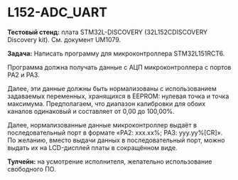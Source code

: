 # L152-ADC_UART


**Тестовый стенд:** плата STM32L-DISCOVERY (32L152CDISCOVERY Discovery kit).  См. документ UM1079.

**Задача:** Написать программу для микроконтроллера STM32L151RCT6.

Программа должна получать данные с АЦП микроконтроллера с портов PA2 и PA3.

Далее, эти данные должны быть нормализованы с использованием задаваемых переменных, хранящихся в EEPROM: нулевая точка и точка максимума. Предполагаем, что диапазон калибровки для обоих каналов одинаковый и составляет от 0,00 до 100,00%.

Далее, нормализованные данные микроконтроллер выдаёт в последовательный порт в формате «PA2: xxx.xx%; PA3: yyy.yy%[CR]». По желанию, вместо выдачи данных в последовательный порт, можно выдать их на LCD-дисплей платы в сокращённом виде.

**Тулчейн:** на усмотрение исполнителя, желательно использование свободного ПО.
